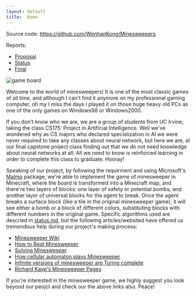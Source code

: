 ```yaml
---
layout: default
title:  Home
---
```


Source code: https://github.com/WenhanKong/Minesweepers

Reports:

- [Proposal](proposal.html)
- [Status](status.html)
- [Final](final.html)

![game board](/docs/images/board_without_cover.png)

Welcome to the world of minesweepers! It is one of the most classic games of all time, and although I can't find it anymore on my professional gaming computer, oh my I miss the days I played it on those huge heavy old PCs as one of the only games on Windows98 or Windows2000.

If you don't know who we are, we are a group of students from UC Irvine, taking the class CS175: Project in Artificial Intelligence. Well we've wondered why as CS majors who declared specialization in AI we were never required to take any classes about neural network, but here we are, at our final capstone project class finding out that we do not need knowledge about neural networks at all. All we need to know is reinforced learning in order to complete this class to graduate. Hooray!

Speaking of our project, by following the requirment and using Microsoft's [Malmo](https://github.com/microsoft/malmo) package, we're able to implement the game of minesweeper in Minecraft, where the board is transformed into a Minecraft map, and there're two layers of blocks: one layer of safety or potential bombs, and another layer of universal blocks for the agent to break. Once the agent breaks a surface block (like a tile in the original minesweeper game), it will see either a bomb or a block of different colors, substituting blocks with different numbers in the original game. Specific algorithms used are descried in [status.md](https://github.com/TempFeng/Minesweepers/blob/master/docs/status.md), but the following articles/websited have offered us tremendous help during our project's making process:

- [Minesweeper Wiki](http://www.minesweeper.info/wiki/)
- [How to Beat Minesweeper](https://www.instructables.com/id/How-to-beat-Minesweeper/)
- [Solving Minesweeper](https://magnushoff.com/minesweeper/)
- [How cellular automaton plays Minesweeper](https://www.sciencedirect.com/science/article/pii/S0096300396001178?via%3Dihub)
- [Infinite versions of minesweeper are Turing complete](http://web.mat.bham.ac.uk/R.W.Kaye/minesw/infmsw.pdf)
- [Richard Kaye's Minesweeper Pages](http://web.mat.bham.ac.uk/R.W.Kaye/minesw/)

If you're interested in the minesweeper game, we highly suggest you look beyond our peojct and check our the above links also. Peace!

